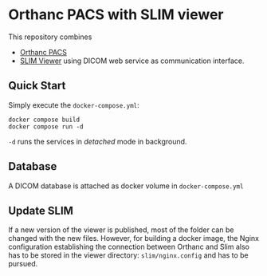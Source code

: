 # Orthanc PACS with SLIM viewer

This repository combines 
- [Orthanc PACS](https://orthanc.uclouvain.be/)
- [SLIM Viewer](https://github.com/ImagingDataCommons/slim)
using DICOM web service as communication interface. 

## Quick Start

Simply execute the ``docker-compose.yml``:
```
docker compose build
docker compose run -d
```
``-d`` runs the services in *detached* mode in background. 

## Database

A DICOM database is attached as docker volume in ``docker-compose.yml``

## Update SLIM

If a new version of the viewer is published, most of the folder can be changed with the new files. 
However, for building a docker image, the Nginx configuration establishing the connection between Orthanc and Slim also has to be stored in the viewer directory: ``slim/nginx.config`` and has to be pursued. 